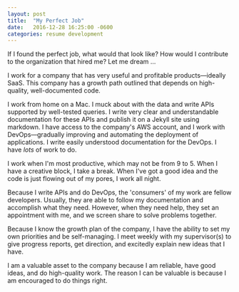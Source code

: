 ```yaml
---
layout: post
title:  "My Perfect Job"
date:   2016-12-28 16:25:00 -0600
categories: resume development
---
```


If I found the perfect job, what would that look like?  How would I contribute to the organization that hired me?  Let me dream ...

I work for a company that has very useful and profitable products&#8212;ideally SaaS.  This company has a growth path outlined that depends on high-quality, well-documented code.

I work from home on a Mac.  I muck about with the data and write APIs supported by well-tested queries.  I write very clear and understandable documentation for these APIs and publish it on a Jekyll site using markdown.  I have access to the company's AWS account, and I work with DevOps&#8212;gradually improving and automating the deployment of applications.  I write easily understood documentation for the DevOps.  I have *lots* of work to do.

I work when I'm most productive, which may not be from 9 to 5.  When I have a creative block, I take a break.  When I've got a good idea and the code is just flowing out of my pores, I work all night.

Because I write APIs and do DevOps, the 'consumers' of my work are fellow developers.  Usually, they are able to follow my documentation and accomplish what they need.  However, when they need help, they set an appointment with me, and we screen share to solve problems together.

Because I know the growth plan of the company, I have the ability  to set my own priorities and be self-managing.  I meet weekly with my supervisor(s) to give progress reports, get direction, and excitedly explain new ideas that I have.

I am a valuable asset to the company because I am reliable, have good ideas, and do high-quality work.  The reason I can be valuable is because I am encouraged to do things right.

